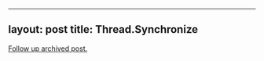 
---
layout: post
title: Thread.Synchronize
---
[Follow up archived post.](/alex.ciobanu.org/indexcbb6.html)